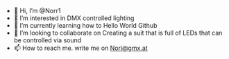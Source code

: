 - 👋 Hi, I’m @Norr1
- 👀 I’m interested in DMX controlled lighting
- 🌱 I’m currently learning how to Hello World Github
- 💞️ I’m looking to collaborate on Creating a suit that is full of LEDs that can be controlled via sound
- 📫 How to reach me. write me on Nori@gmx.at

<!---
Norr1/Norr1 is a ✨ special ✨ repository because its `README.md` (this file) appears on your GitHub profile.
You can click the Preview link to take a look at your changes.
--->
